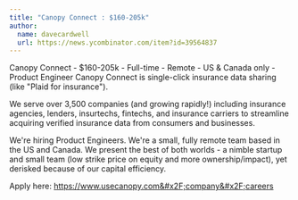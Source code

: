 ```yaml
---
title: "Canopy Connect : $160-205k"
author:
  name: davecardwell
  url: https://news.ycombinator.com/item?id=39564837
---
```

Canopy Connect - $160-205k - Full-time - Remote - US &amp; Canada only - Product Engineer
Canopy Connect is single-click insurance data sharing (like &quot;Plaid for insurance&quot;).

We serve over 3,500 companies (and growing rapidly!) including insurance agencies, lenders, insurtechs, fintechs, and insurance carriers to streamline acquiring verified insurance data from consumers and businesses.

We&#x27;re hiring Product Engineers. We&#x27;re a small, fully remote team based in the US and Canada. We present the best of both worlds - a nimble startup and small team (low strike price on equity and more ownership&#x2F;impact), yet derisked because of our capital efficiency.

Apply here: <a href="https:&#x2F;&#x2F;www.usecanopy.com&#x2F;company&#x2F;careers" rel="nofollow">https:&#x2F;&#x2F;www.usecanopy.com&#x2F;company&#x2F;careers</a>
